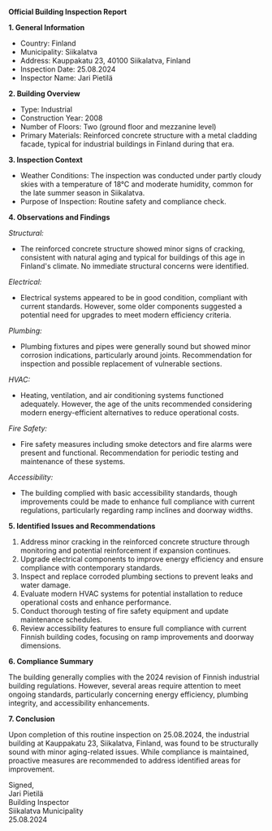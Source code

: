 **Official Building Inspection Report**

**1. General Information**

- Country: Finland  
- Municipality: Siikalatva  
- Address: Kauppakatu 23, 40100 Siikalatva, Finland  
- Inspection Date: 25.08.2024  
- Inspector Name: Jari Pietilä

**2. Building Overview**

- Type: Industrial  
- Construction Year: 2008  
- Number of Floors: Two (ground floor and mezzanine level)  
- Primary Materials: Reinforced concrete structure with a metal cladding facade, typical for industrial buildings in Finland during that era.

**3. Inspection Context**

- Weather Conditions: The inspection was conducted under partly cloudy skies with a temperature of 18°C and moderate humidity, common for the late summer season in Siikalatva.  
- Purpose of Inspection: Routine safety and compliance check.

**4. Observations and Findings**

*Structural:*  
- The reinforced concrete structure showed minor signs of cracking, consistent with natural aging and typical for buildings of this age in Finland's climate. No immediate structural concerns were identified.

*Electrical:*  
- Electrical systems appeared to be in good condition, compliant with current standards. However, some older components suggested a potential need for upgrades to meet modern efficiency criteria.

*Plumbing:*  
- Plumbing fixtures and pipes were generally sound but showed minor corrosion indications, particularly around joints. Recommendation for inspection and possible replacement of vulnerable sections.

*HVAC:*  
- Heating, ventilation, and air conditioning systems functioned adequately. However, the age of the units recommended considering modern energy-efficient alternatives to reduce operational costs.

*Fire Safety:*  
- Fire safety measures including smoke detectors and fire alarms were present and functional. Recommendation for periodic testing and maintenance of these systems.

*Accessibility:*  
- The building complied with basic accessibility standards, though improvements could be made to enhance full compliance with current regulations, particularly regarding ramp inclines and doorway widths.

**5. Identified Issues and Recommendations**

1. Address minor cracking in the reinforced concrete structure through monitoring and potential reinforcement if expansion continues.
2. Upgrade electrical components to improve energy efficiency and ensure compliance with contemporary standards.
3. Inspect and replace corroded plumbing sections to prevent leaks and water damage.
4. Evaluate modern HVAC systems for potential installation to reduce operational costs and enhance performance.
5. Conduct thorough testing of fire safety equipment and update maintenance schedules.
6. Review accessibility features to ensure full compliance with current Finnish building codes, focusing on ramp improvements and doorway dimensions.

**6. Compliance Summary**

The building generally complies with the 2024 revision of Finnish industrial building regulations. However, several areas require attention to meet ongoing standards, particularly concerning energy efficiency, plumbing integrity, and accessibility enhancements.

**7. Conclusion**

Upon completion of this routine inspection on 25.08.2024, the industrial building at Kauppakatu 23, Siikalatva, Finland, was found to be structurally sound with minor aging-related issues. While compliance is maintained, proactive measures are recommended to address identified areas for improvement. 

Signed,  
Jari Pietilä  
Building Inspector  
Siikalatva Municipality  
25.08.2024